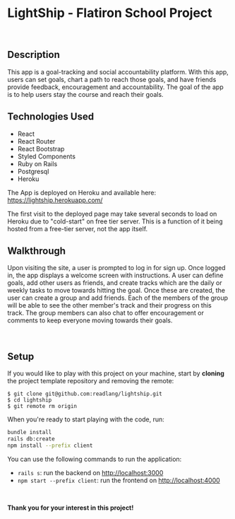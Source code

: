 # LightShip - Flatiron School Project
<br/>

## Description
This app is a goal-tracking and social accountability platform.  With this app, users can set goals, chart a path to reach those goals, and have friends provide feedback, encouragement and accountability.  The goal of the app is to help users stay the course and reach their goals. 
<br/>

## Technologies Used
- React
- React Router
- React Bootstrap
- Styled Components
- Ruby on Rails
- Postgresql
- Heroku

The App is deployed on Heroku and available here: https://lightship.herokuapp.com/

The first visit to the deployed page may take several seconds to load on Heroku due to "cold-start" on free tier server.  This is a function of it being hosted from a free-tier server, not the app itself.
<br />

## Walkthrough
Upon visiting the site, a user is prompted to log in for sign up.  Once logged in, the app displays a welcome screen with instructions.  A user can define goals, add other users as friends, and create tracks which are the daily or weekly tasks to move towards hitting the goal.  Once these are created, the user can create a group and add friends.  Each of the members of the group will be able to see the other member's track and their progress on this track.  The group members can also chat to offer encouragement or comments to keep everyone moving towards their goals.

<br />  

## Setup
If you would like to play with this project on your machine, start by **cloning** the project template repository and removing the remote:

```console
$ git clone git@github.com:readlang/lightship.git
$ cd lightship
$ git remote rm origin
```

When you're ready to start playing with the code, run:

```sh
bundle install
rails db:create
npm install --prefix client
```

You can use the following commands to run the application:

- `rails s`: run the backend on [http://localhost:3000](http://localhost:3000)
- `npm start --prefix client`: run the frontend on
  [http://localhost:4000](http://localhost:4000)

<br />

**Thank you for your interest in this project!**
